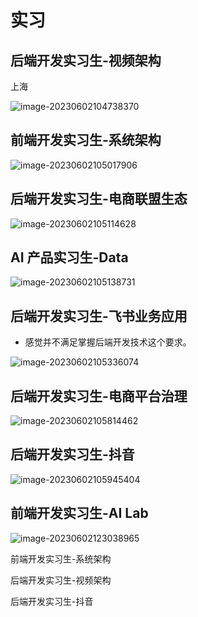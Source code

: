# 实习

## 后端开发实习生-视频架构

上海

![image-20230602104738370](D:\笔记\笔记图片\image-20230602104738370.png)

## 前端开发实习生-系统架构

![image-20230602105017906](D:\笔记\笔记图片\image-20230602105017906.png)

## 后端开发实习生-电商联盟生态

![image-20230602105114628](D:\笔记\笔记图片\image-20230602105114628.png)

## AI 产品实习生-Data

![image-20230602105138731](D:\笔记\笔记图片\image-20230602105138731.png)

## 后端开发实习生-飞书业务应用

* 感觉并不满足掌握后端开发技术这个要求。

![image-20230602105336074](D:\笔记\笔记图片\image-20230602105336074.png)

## 后端开发实习生-电商平台治理

![image-20230602105814462](D:\笔记\笔记图片\image-20230602105814462.png)



## 后端开发实习生-抖音

![image-20230602105945404](D:\笔记\笔记图片\image-20230602105945404.png)

## 前端开发实习生-AI Lab

![image-20230602123038965](D:\笔记\笔记图片\image-20230602123038965.png)



前端开发实习生-系统架构

后端开发实习生-视频架构

后端开发实习生-抖音